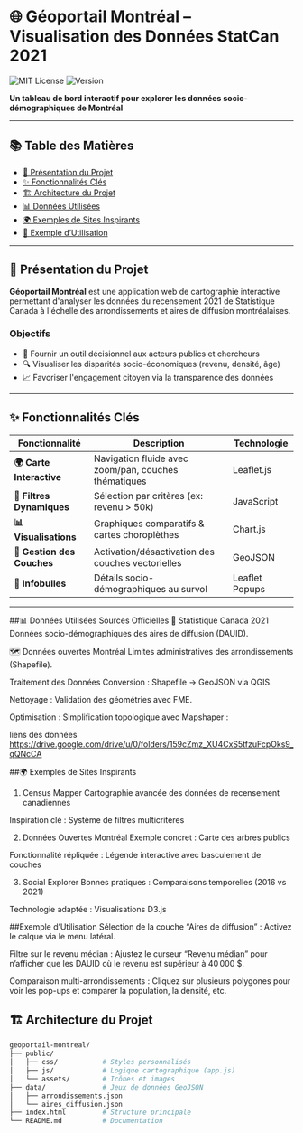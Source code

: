 # 🌐 Géoportail Montréal – Visualisation des Données StatCan 2021

![MIT License](https://img.shields.io/badge/License-MIT-green.svg) 
![Version](https://img.shields.io/badge/Version-1.0.0-blue)

**Un tableau de bord interactif pour explorer les données socio-démographiques de Montréal**  


---

## 📚 Table des Matières
- [🌆 Présentation du Projet](#-présentation-du-projet)
- [✨ Fonctionnalités Clés](#-fonctionnalités-clés)
- [🏗 Architecture du Projet](#-architecture-du-projet)
- [📊 Données Utilisées](#-données-utilisées)
- [🌍 Exemples de Sites Inspirants](#-exemples-de-sites-inspirants)
- [🎯 Exemple d’Utilisation](#-exemple-dutilisation)


---

## 🌆 Présentation du Projet
**Géoportail Montréal** est une application web de cartographie interactive permettant d'analyser les données du recensement 2021 de Statistique Canada à l'échelle des arrondissements et aires de diffusion montréalaises.

### Objectifs
- 🎯 Fournir un outil décisionnel aux acteurs publics et chercheurs
- 🔍 Visualiser les disparités socio-économiques (revenu, densité, âge)
- 📈 Favoriser l'engagement citoyen via la transparence des données

---

## ✨ Fonctionnalités Clés
| Fonctionnalité | Description | Technologie |
|----------------|-------------|-------------|
| **🌍 Carte Interactive** | Navigation fluide avec zoom/pan, couches thématiques | Leaflet.js |
| **🔎 Filtres Dynamiques** | Sélection par critères (ex: revenu > 50k) | JavaScript |
| **📊 Visualisations** | Graphiques comparatifs & cartes choroplèthes | Chart.js |
| **🔄 Gestion des Couches** | Activation/désactivation des couches vectorielles | GeoJSON |
| **📌 Infobulles** | Détails socio-démographiques au survol | Leaflet Popups |

---



##📊 Données Utilisées
Sources Officielles
📂 Statistique Canada 2021
Données socio-démographiques des aires de diffusion (DAUID).

🗺 Données ouvertes Montréal
Limites administratives des arrondissements (Shapefile).

Traitement des Données
Conversion :
Shapefile → GeoJSON via QGIS.

Nettoyage :
Validation des géométries avec FME.

Optimisation :
Simplification topologique avec Mapshaper :

liens des données https://drive.google.com/drive/u/0/folders/159cZmz_XU4CxS5tfzuFcpOks9_qQNcCA



##🌍 Exemples de Sites Inspirants
1. Census Mapper
Cartographie avancée des données de recensement canadiennes

Inspiration clé : Système de filtres multicritères

2. Données Ouvertes Montréal
Exemple concret : Carte des arbres publics

Fonctionnalité répliquée : Légende interactive avec basculement de couches

3. Social Explorer
Bonnes pratiques : Comparaisons temporelles (2016 vs 2021)

Technologie adaptée : Visualisations D3.js





##Exemple d’Utilisation
Sélection de la couche “Aires de diffusion” :
Activez le calque via le menu latéral.

Filtre sur le revenu médian :
Ajustez le curseur “Revenu médian” pour n’afficher que les DAUID où le revenu est supérieur à 40 000 $.

Comparaison multi-arrondissements :
Cliquez sur plusieurs polygones pour voir les pop-ups et comparer la population, la densité, etc.






## 🏗 Architecture du Projet

```bash
geoportail-montreal/
├── public/
│   ├── css/           # Styles personnalisés
│   ├── js/            # Logique cartographique (app.js)
│   └── assets/        # Icônes et images
├── data/              # Jeux de données GeoJSON
│   ├── arrondissements.json
│   └── aires_diffusion.json
├── index.html         # Structure principale
└── README.md          # Documentation
